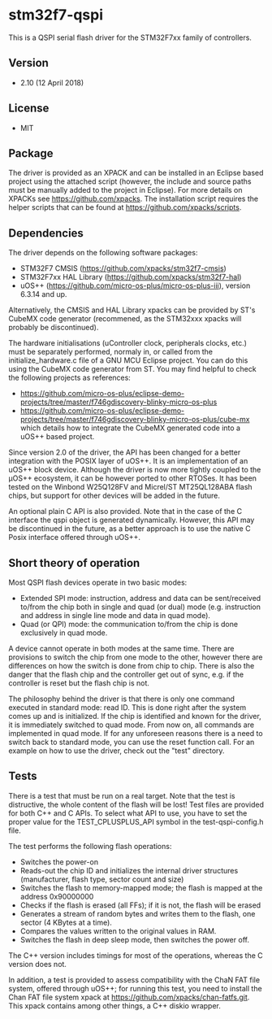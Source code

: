 # stm32f7-qspi
This is a QSPI serial flash driver for the STM32F7xx family of controllers.

## Version
* 2.10 (12 April 2018)

## License
* MIT

## Package
The driver is provided as an XPACK and can be installed in an Eclipse based project using the attached script (however, the include and source paths must be manually added to the project in Eclipse). For more details on XPACKs see https://github.com/xpacks. The installation script requires the helper scripts that can be found at https://github.com/xpacks/scripts.

## Dependencies
The driver depends on the following software packages:
* STM32F7 CMSIS (https://github.com/xpacks/stm32f7-cmsis)
* STM32F7xx HAL Library (https://github.com/xpacks/stm32f7-hal)
* uOS++ (https://github.com/micro-os-plus/micro-os-plus-iii), version 6.3.14 and up.

Alternatively, the CMSIS and HAL Library xpacks can be provided by ST's CubeMX code generator (recommened, as the STM32xxx xpacks will probably be discontinued).

The hardware initialisations (uController clock, peripherals clocks, etc.) must be separately performed, normaly in, or called from the initialize_hardware.c file of a GNU MCU Eclipse project. You can do this using the CubeMX code generator from ST. You may find helpful to check the following projects as references:
* https://github.com/micro-os-plus/eclipse-demo-projects/tree/master/f746gdiscovery-blinky-micro-os-plus
* https://github.com/micro-os-plus/eclipse-demo-projects/tree/master/f746gdiscovery-blinky-micro-os-plus/cube-mx which details how to integrate the CubeMX generated code into a uOS++ based project.

Since version 2.0 of the driver, the API has been changed for a better integration with the POSIX layer of uOS++. It is an implementation of an uOS++ block device. Although the driver is now more tightly coupled to the µOS++ ecosystem, it can be however ported to other RTOSes. It has been tested on the Winbond W25Q128FV and Micrel/ST MT25QL128ABA flash chips, but support for other devices will be  added in the future.

An optional plain C API is also provided. Note that in the case of the C interface the qspi object is generated dynamically. However, this API may be discontinued in the future, as a better approach is to use the native C Posix interface offered through uOS++.

## Short theory of operation
Most QSPI flash devices operate in two basic modes:
* Extended SPI mode: instruction, address and data can be sent/received to/from the chip both in single and quad (or dual) mode (e.g. instruction and address in single line mode and data in quad mode).
* Quad (or QPI) mode: the communication to/from the chip is done exclusively in quad mode.

A device cannot operate in both modes at the same time. There are provisions to switch the chip from one mode to the other, however there are differences on how the switch is done from chip to chip. There is also the danger that the flash chip and the controller get out of sync, e.g. if the controller is reset but the flash chip is not.

The philosophy behind the driver is that there is only one command executed in standard mode: read ID. This is done right after the system comes up and is initialized. If the chip is identified and known for the driver, it is immediately switched to quad mode. From now on, all commands are implemented in quad mode. If for any unforeseen reasons there is a need to switch back to standard mode, you can use the reset function call. For an example on how to use the driver, check out the "test" directory.

## Tests
There is a test that must be run on a real target. Note that the test is distructive, the whole content of the flash will be lost! Test files are provided for both C++ and C APIs. To select what API to use, you have to set the proper value for the TEST_CPLUSPLUS_API symbol in the test-qspi-config.h file.

The test performs the following flash operations:
* Switches the power-on
* Reads-out the chip ID and initializes the internal driver structures (manufacturer, flash type, sector count and size)
* Switches the flash to memory-mapped mode; the flash is mapped at the address 0x90000000
* Checks if the flash is erased (all FFs); if it is not, the flash will be erased
* Generates a stream of random bytes and writes them to the flash, one sector (4 KBytes at a time).
* Compares the values written to the original values in RAM.
* Switches the flash in deep sleep mode, then switches the power off.

The C++ version includes timings for most of the operations, whereas the C version does not.

In addition, a test is provided to assess compatibility with the ChaN FAT file system, offered through uOS++; for running this test, you need to install the Chan FAT file system xpack at https://github.com/xpacks/chan-fatfs.git. This xpack contains among other things, a C++ diskio wrapper.



